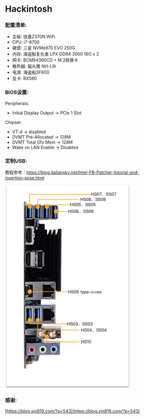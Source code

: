 # Hackintosh


### 配置清单:

- 主板: 技嘉Z370N WiFi
- CPU: i7-8700
- 硬盘: 三星 NVMe970 EVO 250G
- 内存: 海盗船复仇者 LPX DDR4 3000 16G x 2
- 网卡: BCM94360CD + M.2转换卡
- 散热器: 猫头鹰 NH-L9i
- 电源: 海盗船SF600
- 显卡: RX560

### BIOS设置:

Peripherals:

- Initial Display Output -> PCIe 1 Slot

Chipset:

- VT-d -> disabled
- DVMT Pre-Allocated -> 128M
- DVMT Total Gfx Mem -> 128M
- Wake on LAN Enable -> Disabled

### 定制USB:

教程参考：https://blog.daliansky.net/Intel-FB-Patcher-tutorial-and-insertion-pose.html

![](usb.png)

### 感谢:

[https://blog.xjn819.com/?p=543](https://blog.xjn819.com/?p=543)
